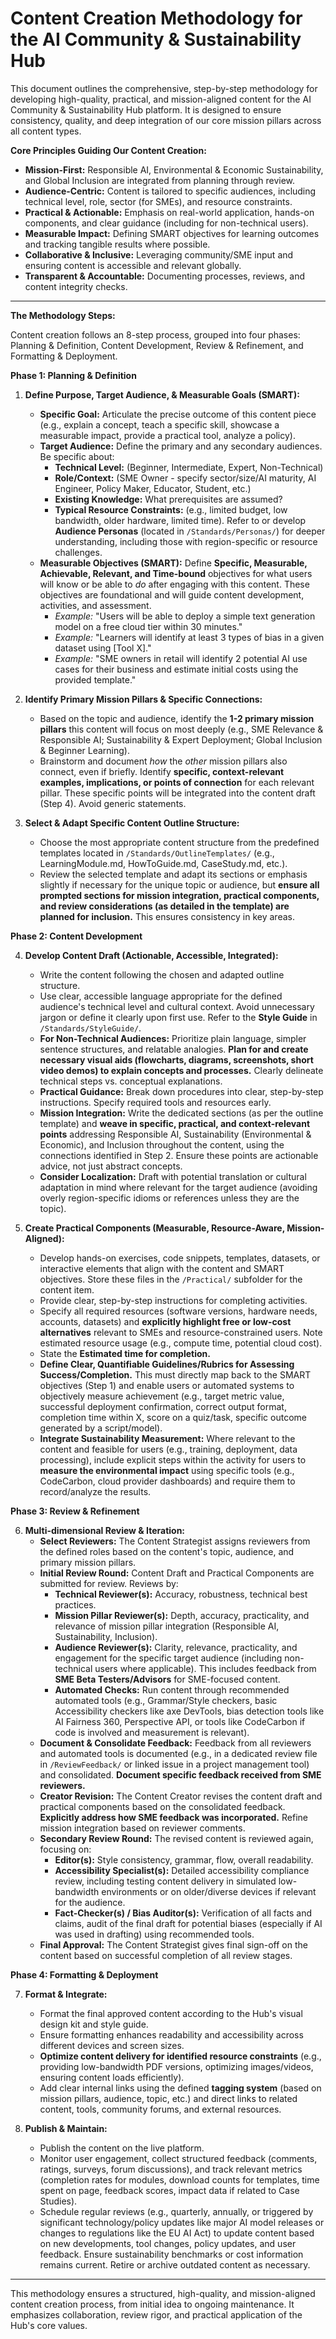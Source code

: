 # Content Creation Methodology for the AI Community & Sustainability Hub

This document outlines the comprehensive, step-by-step methodology for developing high-quality, practical, and mission-aligned content for the AI Community & Sustainability Hub platform. It is designed to ensure consistency, quality, and deep integration of our core mission pillars across all content types.

**Core Principles Guiding Our Content Creation:**

* **Mission-First:** Responsible AI, Environmental & Economic Sustainability, and Global Inclusion are integrated from planning through review.
* **Audience-Centric:** Content is tailored to specific audiences, including technical level, role, sector (for SMEs), and resource constraints.
* **Practical & Actionable:** Emphasis on real-world application, hands-on components, and clear guidance (including for non-technical users).
* **Measurable Impact:** Defining SMART objectives for learning outcomes and tracking tangible results where possible.
* **Collaborative & Inclusive:** Leveraging community/SME input and ensuring content is accessible and relevant globally.
* **Transparent & Accountable:** Documenting processes, reviews, and content integrity checks.

---

**The Methodology Steps:**

Content creation follows an 8-step process, grouped into four phases: Planning & Definition, Content Development, Review & Refinement, and Formatting & Deployment.

**Phase 1: Planning & Definition**

1. **Define Purpose, Target Audience, & Measurable Goals (SMART):**
    * **Specific Goal:** Articulate the precise outcome of this content piece (e.g., explain a concept, teach a specific skill, showcase a measurable impact, provide a practical tool, analyze a policy).
    * **Target Audience:** Define the primary and any secondary audiences. Be specific about:
        * **Technical Level:** (Beginner, Intermediate, Expert, Non-Technical)
        * **Role/Context:** (SME Owner - specify sector/size/AI maturity, AI Engineer, Policy Maker, Educator, Student, etc.)
        * **Existing Knowledge:** What prerequisites are assumed?
        * **Typical Resource Constraints:** (e.g., limited budget, low bandwidth, older hardware, limited time). Refer to or develop **Audience Personas** (located in `/Standards/Personas/`) for deeper understanding, including those with region-specific or resource challenges.
    * **Measurable Objectives (SMART):** Define **Specific, Measurable, Achievable, Relevant, and Time-bound** objectives for what users will know or be able to *do* after engaging with this content. These objectives are foundational and will guide content development, activities, and assessment.
        * *Example:* "Users will be able to deploy a simple text generation model on a free cloud tier within 30 minutes."
        * *Example:* "Learners will identify at least 3 types of bias in a given dataset using [Tool X]."
        * *Example:* "SME owners in retail will identify 2 potential AI use cases for their business and estimate initial costs using the provided template."

2. **Identify Primary Mission Pillars & Specific Connections:**
    * Based on the topic and audience, identify the **1-2 primary mission pillars** this content will focus on most deeply (e.g., SME Relevance & Responsible AI; Sustainability & Expert Deployment; Global Inclusion & Beginner Learning).
    * Brainstorm and document *how* the *other* mission pillars also connect, even if briefly. Identify **specific, context-relevant examples, implications, or points of connection** for each relevant pillar. These specific points will be integrated into the content draft (Step 4). Avoid generic statements.

3. **Select & Adapt Specific Content Outline Structure:**
    * Choose the most appropriate content structure from the predefined templates located in `/Standards/OutlineTemplates/` (e.g., LearningModule.md, HowToGuide.md, CaseStudy.md, etc.).
    * Review the selected template and adapt its sections or emphasis slightly if necessary for the unique topic or audience, but **ensure all prompted sections for mission integration, practical components, and review considerations (as detailed in the template) are planned for inclusion.** This ensures consistency in key areas.

**Phase 2: Content Development**

4. **Develop Content Draft (Actionable, Accessible, Integrated):**
    * Write the content following the chosen and adapted outline structure.
    * Use clear, accessible language appropriate for the defined audience's technical level and cultural context. Avoid unnecessary jargon or define it clearly upon first use. Refer to the **Style Guide** in `/Standards/StyleGuide/`.
    * **For Non-Technical Audiences:** Prioritize plain language, simpler sentence structures, and relatable analogies. **Plan for and create necessary visual aids (flowcharts, diagrams, screenshots, short video demos) to explain concepts and processes.** Clearly delineate technical steps vs. conceptual explanations.
    * **Practical Guidance:** Break down procedures into clear, step-by-step instructions. Specify required tools and resources early.
    * **Mission Integration:** Write the dedicated sections (as per the outline template) and **weave in specific, practical, and context-relevant points** addressing Responsible AI, Sustainability (Environmental & Economic), and Inclusion throughout the content, using the connections identified in Step 2. Ensure these points are actionable advice, not just abstract concepts.
    * **Consider Localization:** Draft with potential translation or cultural adaptation in mind where relevant for the target audience (avoiding overly region-specific idioms or references unless they are the topic).

5. **Create Practical Components (Measurable, Resource-Aware, Mission-Aligned):**
    * Develop hands-on exercises, code snippets, templates, datasets, or interactive elements that align with the content and SMART objectives. Store these files in the `/Practical/` subfolder for the content item.
    * Provide clear, step-by-step instructions for completing activities.
    * Specify all required resources (software versions, hardware needs, accounts, datasets) and **explicitly highlight free or low-cost alternatives** relevant to SMEs and resource-constrained users. Note estimated resource usage (e.g., compute time, potential cloud cost).
    * State the **Estimated time for completion.**
    * **Define Clear, Quantifiable Guidelines/Rubrics for Assessing Success/Completion.** This must directly map back to the SMART objectives (Step 1) and enable users or automated systems to objectively measure achievement (e.g., target metric value, successful deployment confirmation, correct output format, completion time within X, score on a quiz/task, specific outcome generated by a script/model).
    * **Integrate Sustainability Measurement:** Where relevant to the content and feasible for users (e.g., training, deployment, data processing), include explicit steps within the activity for users to **measure the environmental impact** using specific tools (e.g., CodeCarbon, cloud provider dashboards) and require them to record/analyze the results.

**Phase 3: Review & Refinement**

6. **Multi-dimensional Review & Iteration:**
    * **Select Reviewers:** The Content Strategist assigns reviewers from the defined roles based on the content's topic, audience, and primary mission pillars.
    * **Initial Review Round:** Content Draft and Practical Components are submitted for review. Reviews by:
        * **Technical Reviewer(s):** Accuracy, robustness, technical best practices.
        * **Mission Pillar Reviewer(s):** Depth, accuracy, practicality, and relevance of mission pillar integration (Responsible AI, Sustainability, Inclusion).
        * **Audience Reviewer(s):** Clarity, relevance, practicality, and engagement for the specific target audience (including non-technical users where applicable). This includes feedback from **SME Beta Testers/Advisors** for SME-focused content.
        * **Automated Checks:** Run content through recommended automated tools (e.g., Grammar/Style checkers, basic Accessibility checkers like axe DevTools, bias detection tools like AI Fairness 360, Perspective API, or tools like CodeCarbon if code is involved and measurement is relevant).
    * **Document & Consolidate Feedback:** Feedback from all reviewers and automated tools is documented (e.g., in a dedicated review file in `/ReviewFeedback/` or linked issue in a project management tool) and consolidated. **Document specific feedback received from SME reviewers.**
    * **Creator Revision:** The Content Creator revises the content draft and practical components based on the consolidated feedback. **Explicitly address how SME feedback was incorporated.** Refine mission integration based on reviewer comments.
    * **Secondary Review Round:** The revised content is reviewed again, focusing on:
        * **Editor(s):** Style consistency, grammar, flow, overall readability.
        * **Accessibility Specialist(s):** Detailed accessibility compliance review, including testing content delivery in simulated low-bandwidth environments or on older/diverse devices if relevant for the audience.
        * **Fact-Checker(s) / Bias Auditor(s):** Verification of all facts and claims, audit of the final draft for potential biases (especially if AI was used in drafting) using recommended tools.
    * **Final Approval:** The Content Strategist gives final sign-off on the content based on successful completion of all review stages.

**Phase 4: Formatting & Deployment**

7. **Format & Integrate:**
    * Format the final approved content according to the Hub's visual design kit and style guide.
    * Ensure formatting enhances readability and accessibility across different devices and screen sizes.
    * **Optimize content delivery for identified resource constraints** (e.g., providing low-bandwidth PDF versions, optimizing images/videos, ensuring content loads efficiently).
    * Add clear internal links using the defined **tagging system** (based on mission pillars, audience, topic, etc.) and direct links to related content, tools, community forums, and external resources.

8. **Publish & Maintain:**
    * Publish the content on the live platform.
    * Monitor user engagement, collect structured feedback (comments, ratings, surveys, forum discussions), and track relevant metrics (completion rates for modules, download counts for templates, time spent on page, feedback scores, impact data if related to Case Studies).
    * Schedule regular reviews (e.g., quarterly, annually, or triggered by significant technology/policy updates like major AI model releases or changes to regulations like the EU AI Act) to update content based on new developments, tool changes, policy updates, and user feedback. Ensure sustainability benchmarks or cost information remains current. Retire or archive outdated content as necessary.

---

This methodology ensures a structured, high-quality, and mission-aligned content creation process, from initial idea to ongoing maintenance. It emphasizes collaboration, review rigor, and practical application of the Hub's core values.
